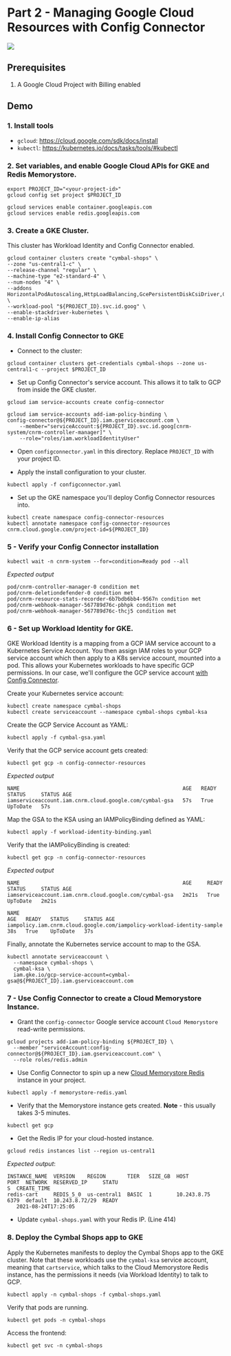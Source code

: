 #  Part 2 - Managing Google Cloud Resources with Config Connector

![](/images/gcp.png)

## Prerequisites 

1. A Google Cloud Project with Billing enabled 

## Demo 

### 1. Install tools 

- `gcloud`: https://cloud.google.com/sdk/docs/install
- `kubectl`: https://kubernetes.io/docs/tasks/tools/#kubectl

### 2. Set variables, and enable Google Cloud APIs for GKE and Redis Memorystore.

```
export PROJECT_ID="<your-project-id>"
gcloud config set project $PROJECT_ID

gcloud services enable container.googleapis.com
gcloud services enable redis.googleapis.com
```

### 3. Create a GKE Cluster. 

This cluster has Workload Identity and Config Connector enabled.

```
gcloud container clusters create "cymbal-shops" \
--zone "us-central1-c" \
--release-channel "regular" \
--machine-type "e2-standard-4" \
--num-nodes "4" \
--addons HorizontalPodAutoscaling,HttpLoadBalancing,GcePersistentDiskCsiDriver,ConfigConnector \
--workload-pool "${PROJECT_ID}.svc.id.goog" \
--enable-stackdriver-kubernetes \
--enable-ip-alias
```

### 4. Install Config Connector to GKE

- Connect to the cluster:

```
gcloud container clusters get-credentials cymbal-shops --zone us-central1-c --project $PROJECT_ID
```

- Set up Config Connector's service account. This allows it to talk to GCP from inside the GKE cluster.

```
gcloud iam service-accounts create config-connector

gcloud iam service-accounts add-iam-policy-binding \
config-connector@${PROJECT_ID}.iam.gserviceaccount.com \
    --member="serviceAccount:${PROJECT_ID}.svc.id.goog[cnrm-system/cnrm-controller-manager]" \
    --role="roles/iam.workloadIdentityUser"
```

- Open `configconnector.yaml` in this directory. Replace `PROJECT_ID` with your project ID.

- Apply the install configuration to your cluster.

```
kubectl apply -f configconnector.yaml
```

- Set up the GKE namespace you'll deploy Config Connector resources into.

```
kubectl create namespace config-connector-resources
kubectl annotate namespace config-connector-resources cnrm.cloud.google.com/project-id=${PROJECT_ID}
```

### 5 - Verify your Config Connector installation 

```
kubectl wait -n cnrm-system --for=condition=Ready pod --all
```

*Expected output*

```
pod/cnrm-controller-manager-0 condition met
pod/cnrm-deletiondefender-0 condition met
pod/cnrm-resource-stats-recorder-6b7bdb6bb4-9567n condition met
pod/cnrm-webhook-manager-567789d76c-pbhpk condition met
pod/cnrm-webhook-manager-567789d76c-thcj5 condition met
```

### 6 - Set up Workload Identity for GKE. 

GKE Workload Identity is a mapping from a GCP IAM service account to a Kubernetes Service Account. You then assign IAM roles to your GCP service account which then apply to a K8s service account, mounted into a pod. This allows your Kubernetes workloads to have specific GCP permissions. In our case, we'll configure the GCP service account [with Config Connector](https://cloud.google.com/kubernetes-engine/docs/how-to/workload-identity#config-connector).

Create your Kubernetes service account:

```
kubectl create namespace cymbal-shops
kubectl create serviceaccount --namespace cymbal-shops cymbal-ksa
```

Create the GCP Service Account as YAML:

```
kubectl apply -f cymbal-gsa.yaml
```

Verify that the GCP service account gets created:

```
kubectl get gcp -n config-connector-resources
```

*Expected output*

```
NAME                                                     AGE   READY   STATUS     STATUS AGE
iamserviceaccount.iam.cnrm.cloud.google.com/cymbal-gsa   57s   True    UpToDate   57s
```


Map the GSA to the KSA using an IAMPolicyBinding defined as YAML:

```
kubectl apply -f workload-identity-binding.yaml
```

Verify that the IAMPolicyBinding is created:

```
kubectl get gcp -n config-connector-resources
```

*Expected output*

```
NAME                                                     AGE     READY   STATUS     STATUS AGE
iamserviceaccount.iam.cnrm.cloud.google.com/cymbal-gsa   2m21s   True    UpToDate   2m21s

NAME                                                                     AGE   READY   STATUS     STATUS AGE
iampolicy.iam.cnrm.cloud.google.com/iampolicy-workload-identity-sample   38s   True    UpToDate   37s
```

Finally, annotate the Kubernetes service account to map to the GSA.

```
kubectl annotate serviceaccount \
  --namespace cymbal-shops \
  cymbal-ksa \
  iam.gke.io/gcp-service-account=cymbal-gsa@${PROJECT_ID}.iam.gserviceaccount.com
```

### 7 - Use Config Connector to create a Cloud Memorystore Instance.

- Grant the `config-connector` Google service account `Cloud Memorystore` read-write permissions.

```
gcloud projects add-iam-policy-binding ${PROJECT_ID} \
  --member "serviceAccount:config-connector@${PROJECT_ID}.iam.gserviceaccount.com" \
  --role roles/redis.admin
```

- Use Config Connector to spin up a new [Cloud Memorystore Redis](https://cloud.google.com/config-connector/docs/reference/resource-docs/redis/redisinstance#sample_yamls) instance in your project.

```
kubectl apply -f memorystore-redis.yaml
```

- Verify that the Memorystore instance gets created. **Note** - this usually takes 3-5 minutes.

```
kubectl get gcp
```

- Get the Redis IP for your cloud-hosted instance.

```
gcloud redis instances list --region us-central1
```

*Expected output*:

```
INSTANCE_NAME  VERSION    REGION       TIER   SIZE_GB  HOST         PORT  NETWORK  RESERVED_IP     STATU
S  CREATE_TIME
redis-cart     REDIS_5_0  us-central1  BASIC  1        10.243.8.75  6379  default  10.243.8.72/29  READY
   2021-08-24T17:25:05
```

- Update `cymbal-shops.yaml` with your Redis IP. (Line 414)

### 8. Deploy the Cymbal Shops app to GKE

Apply the Kubernetes manifests to deploy the Cymbal Shops app to the GKE cluster. Note that these workloads use the `cymbal-ksa` service account, meaning that `cartservice`, which talks to the Cloud Memorystore Redis instance, has the permissions it needs (via Workload Identity) to talk to GCP.

```
kubectl apply -n cymbal-shops -f cymbal-shops.yaml
```

Verify that pods are running.

```
kubectl get pods -n cymbal-shops 
```

Access the frontend: 

```
kubectl get svc -n cymbal-shops
```

